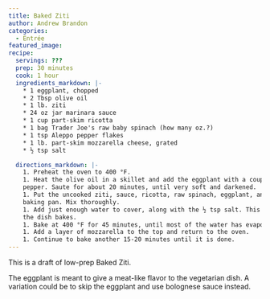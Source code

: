 ```yaml
---
title: Baked Ziti
author: Andrew Brandon
categories:
  - Entrée
featured_image:
recipe:
  servings: ???
  prep: 30 minutes
  cook: 1 hour
  ingredients_markdown: |-
    * 1 eggplant, chopped
    * 2 Tbsp olive oil
    * 1 lb. ziti
    * 24 oz jar marinara sauce
    * 1 cup part-skim ricotta
    * 1 bag Trader Joe's raw baby spinach (how many oz.?)
    * 1 tsp Aleppo pepper flakes
    * 1 lb. part-skim mozzarella cheese, grated
    * ½ tsp salt

  directions_markdown: |-
    1. Preheat the oven to 400 °F.
    1. Heat the olive oil in a skillet and add the eggplant with a couple pinches of salt and
    pepper. Saute for about 20 minutes, until very soft and darkened.
    1. Put the uncooked ziti, sauce, ricotta, raw spinach, eggplant, and Aleppo pepper in a large
    baking pan. Mix thoroughly.
    1. Add just enough water to cover, along with the ½ tsp salt. This water will cook the pasta as
    the dish bakes.
    1. Bake at 400 °F for 45 minutes, until most of the water has evaporated.
    1. Add a layer of mozzarella to the top and return to the oven.
    1. Continue to bake another 15-20 minutes until it is done.
---
```


This is a draft of low-prep Baked Ziti.

The eggplant is meant to give a meat-like flavor to the vegetarian dish. A
variation could be to skip the eggplant and use bolognese sauce instead.
